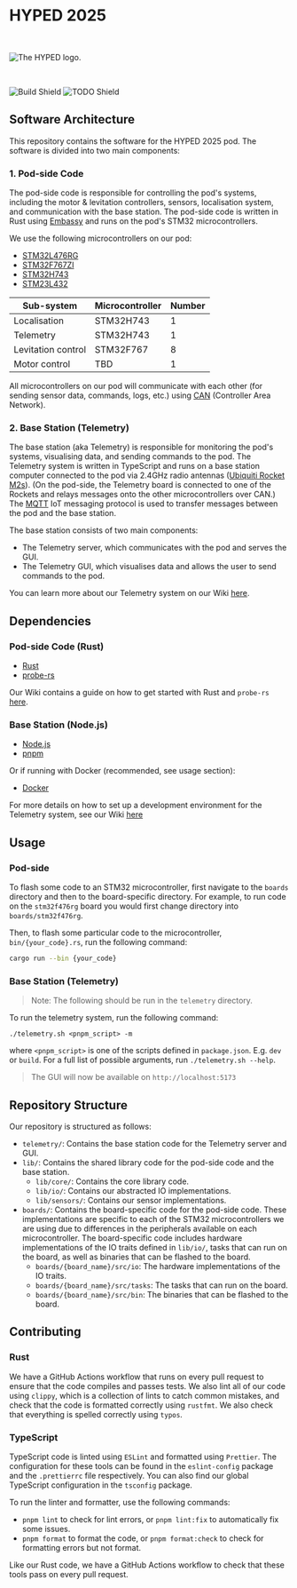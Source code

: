 # HYPED 2025

&nbsp;

<picture>
  <source media="(prefers-color-scheme: dark)" srcset="https://github.com/Hyp-ed/hyped-2024/assets/43144010/12892983-b036-4ec3-b624-1c997f85bf94">
  <source media="(prefers-color-scheme: light)" srcset="https://github.com/Hyp-ed/hyped-2024/assets/43144010/54f3db17-be2b-4473-a963-b7d7d8c24a9a">
  <img alt="The HYPED logo." src="[https://user-images.githubusercontent.com/25423296/163456779-a8556205-d0a5-45e2-ac17-42d089e3c3f8.png](https://github.com/Hyp-ed/hyped-2024/assets/43144010/54f3db17-be2b-4473-a963-b7d7d8c24a9a)">
</picture>

&nbsp;

![Build Shield](https://github.com/Hyp-ed/hyped-2025/actions/workflows/ci.yml/badge.svg) ![TODO Shield](https://img.shields.io/github/search/hyp-ed/hyped-2025/TODOLater?color=red&label=TODO%20counter)

## Software Architecture

This repository contains the software for the HYPED 2025 pod. The software is divided into two main components:

### 1. Pod-side Code

The pod-side code is responsible for controlling the pod's systems, including the motor & levitation controllers, sensors, localisation system, and communication with the base station. The pod-side code is written in Rust using [Embassy](https://embassy.dev/) and runs on the pod's STM32 microcontrollers.

We use the following microcontrollers on our pod:

- [STM32L476RG](https://www.st.com/en/microcontrollers-microprocessors/stm32l476rg.html)
- [STM32F767ZI](https://www.st.com/en/microcontrollers-microprocessors/stm32f767zi.html)
- [STM32H743](https://www.st.com/en/microcontrollers-microprocessors/stm32h743zi.html)
- [STM23L432](https://www.st.com/en/microcontrollers-microprocessors/stm32l432kc.html)

| Sub-system         | Microcontroller | Number |
| ------------------ | --------------- | ------ |
| Localisation       | STM32H743       | 1      |
| Telemetry          | STM32H743       | 1      |
| Levitation control | STM32F767       | 8      |
| Motor control      | TBD             | 1      |

All microcontrollers on our pod will communicate with each other (for sending sensor data, commands, logs, etc.) using [CAN](https://en.wikipedia.org/wiki/CAN_bus) (Controller Area Network).

### 2. Base Station (Telemetry)

The base station (aka Telemetry) is responsible for monitoring the pod's systems, visualising data, and sending commands to the pod. The Telemetry system is written in TypeScript and runs on a base station computer connected to the pod via 2.4GHz radio antennas ([Ubiquiti Rocket M2s](https://techspecs.ui.com/uisp/wireless/rocketm2)). (On the pod-side, the Telemetry board is connected to one of the Rockets and relays messages onto the other microcontrollers over CAN.) The [MQTT](https://mqtt.org/) IoT messaging protocol is used to transfer messages between the pod and the base station.

The base station consists of two main components:

- The Telemetry server, which communicates with the pod and serves the GUI.
- The Telemetry GUI, which visualises data and allows the user to send commands to the pod.

You can learn more about our Telemetry system on our Wiki [here](https://github.com/Hyp-ed/hyped-2025/wiki/What-is-Telemetry).

## Dependencies

### Pod-side Code (Rust)

- [Rust](https://www.rust-lang.org/tools/install)
- [probe-rs](https://probe.rs/guide/getting-started/)

Our Wiki contains a guide on how to get started with Rust and `probe-rs` [here](https://github.com/Hyp-ed/hyped-2025/wiki/Getting-Started-with-Rust).

### Base Station (Node.js)

- [Node.js](https://nodejs.org/en/download/)
- [pnpm](https://pnpm.io/installation)

Or if running with Docker (recommended, see usage section):

- [Docker](https://docs.docker.com/get-docker/)

For more details on how to set up a development environment for the Telemetry system, see our Wiki [here](https://github.com/Hyp-ed/hyped-2025/wiki/Telemetry-Development)

## Usage

### Pod-side

To flash some code to an STM32 microcontroller, first navigate to the `boards` directory and then to the board-specific directory. For example, to run code on the `stm32f476rg` board you would first change directory into `boards/stm32f476rg`.

Then, to flash some particular code to the microcontroller, `bin/{your_code}.rs`, run the following command:

```bash
cargo run --bin {your_code}
```

### Base Station (Telemetry)

> Note: The following should be run in the `telemetry` directory.

To run the telemetry system, run the following command:

```
./telemetry.sh <pnpm_script> -m
```

where `<pnpm_script>` is one of the scripts defined in `package.json`. E.g. `dev` or `build`. For a full list of possible arguments, run `./telemetry.sh --help`.

> The GUI will now be available on `http://localhost:5173`

## Repository Structure

Our repository is structured as follows:

- `telemetry/`: Contains the base station code for the Telemetry server and GUI.
- `lib/`: Contains the shared library code for the pod-side code and the base station.
  - `lib/core/`: Contains the core library code.
  - `lib/io/`: Contains our abstracted IO implementations.
  - `lib/sensors/`: Contains our sensor implementations.
- `boards/`: Contains the board-specific code for the pod-side code. These implementations are specific to each of the STM32 microcontrollers we are using due to differences in the peripherals available on each microcontroller. The board-specific code includes hardware implementations of the IO traits defined in `lib/io/`, tasks that can run on the board, as well as binaries that can be flashed to the board.
  - `boards/{board_name}/src/io`: The hardware implementations of the IO traits.
  - `boards/{board_name}/src/tasks`: The tasks that can run on the board.
  - `boards/{board_name}/src/bin`: The binaries that can be flashed to the board.

## Contributing

### Rust

We have a GitHub Actions workflow that runs on every pull request to ensure that the code compiles and passes tests. We also lint all of our code using `clippy`, which is a collection of lints to catch common mistakes, and check that the code is formatted correctly using `rustfmt`. We also check that everything is spelled correctly using `typos`.

### TypeScript

TypeScript code is linted using `ESLint` and formatted using `Prettier`. The configuration for these tools can be found in the `eslint-config` package and the `.prettierrc` file respectively. You can also find our global TypeScript configuration in the `tsconfig` package.

To run the linter and formatter, use the following commands:

- `pnpm lint` to check for lint errors, or `pnpm lint:fix` to automatically fix some issues.
- `pnpm format` to format the code, or `pnpm format:check` to check for formatting errors but not format.

Like our Rust code, we have a GitHub Actions workflow to check that these tools pass on every pull request.
